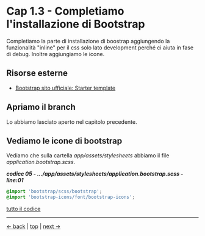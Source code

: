 # <a name="top"></a> Cap 1.3 - Completiamo l'installazione di Bootstrap

Completiamo la parte di installazione di boostrap aggiungendo la funzionalità "inline" per il css solo lato development perché ci aiuta in fase di debug. Inoltre aggiungiamo le icone.



## Risorse esterne

- [Bootstrap sito ufficiale: Starter template](https://getbootstrap.com/docs/5.1/getting-started/introduction/#starter-template)



## Apriamo il branch

Lo abbiamo lasciato aperto nel capitolo precedente.




## Vediamo le icone di bootstrap

Vediamo che sulla cartella *app/assets/stylesheets* abbiamo il file *application.bootstrap.scss*.

***codice 05 - .../app/assets/stylesheets/application.bootstrap.scss - line:01***

```scss
@import 'bootstrap/scss/bootstrap';
@import 'bootstrap-icons/font/bootstrap-icons';
```

[tutto il codice](https://github.com/flaviobordonidev/leanpubabrandnewcms/blob/master/01-base/21-bootstrap/02_05-assets-stylesheets-application_bootrap.scss)





---

[<- back](https://github.com/flaviobordonidev/leanpubabrandnewcms/blob/master/02-bootstrap/01-bootstrap/02_00-install-bootstrap-it.md)
 | [top](#top) |
[next ->](https://github.com/flaviobordonidev/leanpubabrandnewcms/blob/master/02-bootstrap/01-bootstrap/04_00-bootstrap_tests-it.md)
